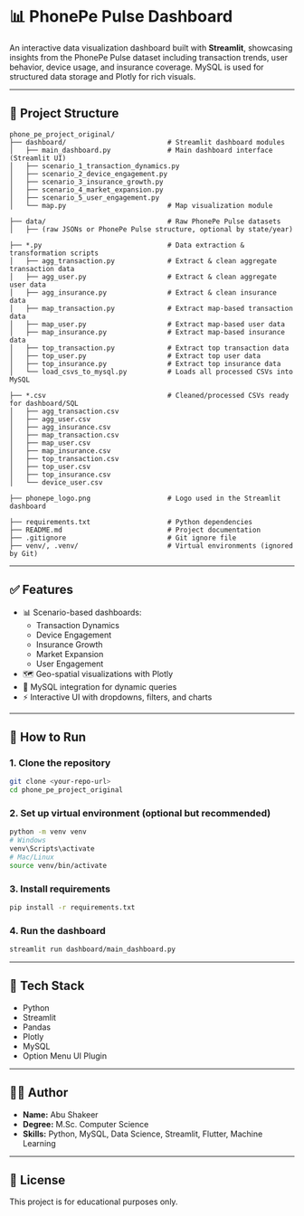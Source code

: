 # 📊 PhonePe Pulse Dashboard

An interactive data visualization dashboard built with **Streamlit**, showcasing insights from the PhonePe Pulse dataset including transaction trends, user behavior, device usage, and insurance coverage. MySQL is used for structured data storage and Plotly for rich visuals.

---

## 📁 Project Structure

```
phone_pe_project_original/
├── dashboard/                         # Streamlit dashboard modules
│   ├── main_dashboard.py              # Main dashboard interface (Streamlit UI)
│   ├── scenario_1_transaction_dynamics.py
│   ├── scenario_2_device_engagement.py
│   ├── scenario_3_insurance_growth.py
│   ├── scenario_4_market_expansion.py
│   ├── scenario_5_user_engagement.py
│   └── map.py                         # Map visualization module

├── data/                              # Raw PhonePe Pulse datasets
│   ├── (raw JSONs or PhonePe Pulse structure, optional by state/year)

├── *.py                               # Data extraction & transformation scripts
│   ├── agg_transaction.py             # Extract & clean aggregate transaction data
│   ├── agg_user.py                    # Extract & clean aggregate user data
│   ├── agg_insurance.py               # Extract & clean insurance data
│   ├── map_transaction.py             # Extract map-based transaction data
│   ├── map_user.py                    # Extract map-based user data
│   ├── map_insurance.py               # Extract map-based insurance data
│   ├── top_transaction.py             # Extract top transaction data
│   ├── top_user.py                    # Extract top user data
│   ├── top_insurance.py               # Extract top insurance data
│   └── load_csvs_to_mysql.py          # Loads all processed CSVs into MySQL

├── *.csv                              # Cleaned/processed CSVs ready for dashboard/SQL
│   ├── agg_transaction.csv
│   ├── agg_user.csv
│   ├── agg_insurance.csv
│   ├── map_transaction.csv
│   ├── map_user.csv
│   ├── map_insurance.csv
│   ├── top_transaction.csv
│   ├── top_user.csv
│   ├── top_insurance.csv
│   └── device_user.csv

├── phonepe_logo.png                   # Logo used in the Streamlit dashboard

├── requirements.txt                   # Python dependencies
├── README.md                          # Project documentation
├── .gitignore                         # Git ignore file
├── venv/, .venv/                      # Virtual environments (ignored by Git)

```

---

## ✅ Features

- 📊 Scenario-based dashboards:
  - Transaction Dynamics
  - Device Engagement
  - Insurance Growth
  - Market Expansion
  - User Engagement
- 🗺️ Geo-spatial visualizations with Plotly
- 📁 MySQL integration for dynamic queries
- ⚡ Interactive UI with dropdowns, filters, and charts

---

## 🚀 How to Run

### 1. Clone the repository

```bash
git clone <your-repo-url>
cd phone_pe_project_original
```

### 2. Set up virtual environment (optional but recommended)

```bash
python -m venv venv
# Windows
venv\Scripts\activate
# Mac/Linux
source venv/bin/activate
```

### 3. Install requirements

```bash
pip install -r requirements.txt
```

### 4. Run the dashboard

```bash
streamlit run dashboard/main_dashboard.py
```

---

## 🧪 Tech Stack

- Python
- Streamlit
- Pandas
- Plotly
- MySQL
- Option Menu UI Plugin

---

## 👨‍💻 Author

- **Name:** Abu Shakeer  
- **Degree:** M.Sc. Computer Science  
- **Skills:** Python, MySQL, Data Science, Streamlit, Flutter, Machine Learning

---

## 📜 License

This project is for educational purposes only.